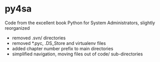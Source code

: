 py4sa
=====

Code from the excellent book Python for System Administrators, slightly reorganized

* removed .svn/ directories
* removed *.pyc, .DS_Store and virtualenv files
* added chapter number prefix to main directories
* simplified navigation, moving files out of code/ sub-directories



